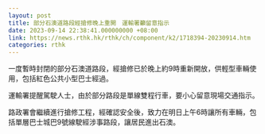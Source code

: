 ```yaml
---
layout: post
title: 部分石澳道路段經搶修晚上重開　運輸署籲留意指示
date: 2023-09-14 22:38:41.000000000 +08:00
link: https://news.rthk.hk/rthk/ch/component/k2/1718394-20230914.htm
categories: rthk
---
```


一度暫時封閉的部分石澳道路段，經搶修已於晚上約9時重新開放，供輕型車輛使用，包括紅色公共小型巴士經過。

運輸署提醒駕駛人士，由於部分路段是單線雙程行車，要小心留意現場交通指示。

路政署會繼續進行搶修工程，經確認安全後，致力在明日上午6時讓所有車輛，包括單層巴士城巴9號線駛經涉事路段，讓居民進出石澳。
